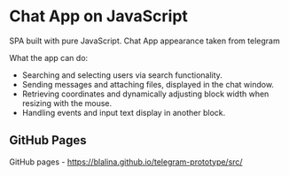 # Chat App on JavaScript

SPA built with pure JavaScript. Chat App appearance taken from telegram

What the app can do:

- Searching and selecting users via search functionality.
- Sending messages and attaching files, displayed in the chat window.
- Retrieving coordinates and dynamically adjusting block width when resizing with the mouse.
- Handling events and input text display in another block.

## GitHub Pages

GitHub pages - https://blalina.github.io/telegram-prototype/src/
